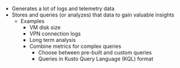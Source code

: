 * Generates a lot of logs and telemetry data
* Stores and queries (or analyzes) that data to gain valuable insights
	* Examples
		* VM disk size
		* VPN connection logs
		* Long term analysis
		* Combine metrics for complex queries
			* Choose between pre-built and custom queries
			* Queries in Kusto Query Language (KQL) format